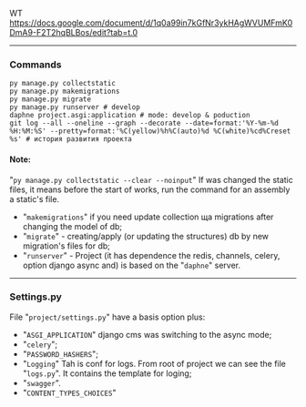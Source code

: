WT
https://docs.google.com/document/d/1q0a99in7kGfNr3ykHAgWVUMFmK0DmA9-F2T2hqBLBos/edit?tab=t.0

----
### Commands

```
py manage.py collectstatic
py manage.py makemigrations
py manage.py migrate
py manage.py runserver # develop
daphne project.asgi:application # mode: develop & poduction 
git log --all --oneline --graph --decorate --date=format:'%Y-%m-%d %H:%M:%S' --pretty=format:'%C(yellow)%h%C(auto)%d %C(white)%cd%Creset %s' # история развития проекта
```
#### Note:
"`py manage.py collectstatic --clear --noinput`" If was changed the static files, it means before the start of works, run the command for an assembly a static's file.


- "`makemigrations`" if you need update collection ща migrations after changing the model of db;
- "`migrate`" - creating/apply (or updating the structures) db by new migration's files for db;
- "`runserver`" - Project (it has dependence the redis, channels, celery, option django async and) is based on the "`daphne`" server.   

---
### Settings.py
File "`project/settings.py`" have a basis option plus:
- "`ASGI_APPLICATION`" django cms was switching to the async mode; 
- "`celery`";
- "`PASSWORD_HASHERS`";  
- "`Logging`" Tah is conf for logs. From root of project we can see the file "`logs.py`". It contains the template for loging; 
- "`swagger`".
- "`CONTENT_TYPES_CHOICES`"
